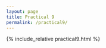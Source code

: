 ```yaml
---
layout: page
title: Practical 9
permalink: /practical9/
---
```


{% include_relative practical9.html %}
